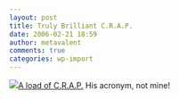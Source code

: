 ```yaml
---
layout: post
title: Truly Brilliant C.R.A.P.
date: 2006-02-21 18:59
author: metavalent
comments: true
categories: wp-import
---
```

<!--Lead Photo --><a href="http://news.zdnet.com/2036-2_22-6035707.html"><img src="https://web.archive.org/web/*/http://awebcamdarkly.com/">A load of C.R.A.P.</a>  His acronym, not mine!
